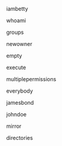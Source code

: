 iambetty

whoami

groups

newowner

empty

execute

multiplepermissions

everybody

jamesbond

johndoe

mirror

directories
